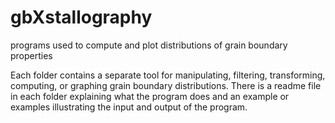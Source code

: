 # gbXstallography
programs used to compute and plot distributions of grain boundary properties

Each folder contains a separate tool for manipulating, filtering, transforming, 
computing, or graphing grain boundary distributions.  There is a readme file
in each folder explaining what the program does and an example or examples 
illustrating the input and output of the program.
